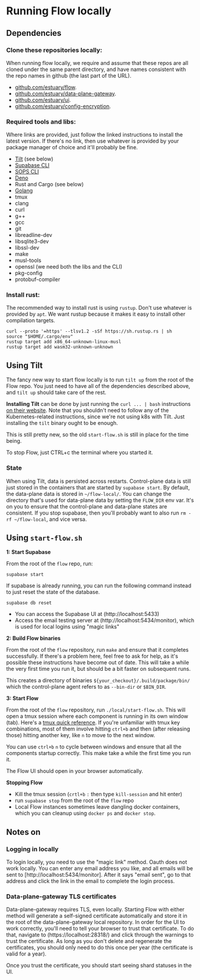 # Running Flow locally


## Dependencies

### Clone these repositories locally:

When running flow locally, we require and assume that these repos are all cloned under the same parent directory, and have names consistent with the repo names in github (the last part of the URL).

- [github.com/estuary/flow](https://github.com/estuary/flow).
- [github.com/estuary/data-plane-gateway](https://github.com/estuary/data-plane-gateway).
- [github.com/estuary/ui](https://github.com/estuary/ui).
- [github.com/estuary/config-encryption](https://github.com/estuary/config-encryption).

### Required tools and libs:

Where links are provided, just follow the linked instructions to install the latest version. If there's no link, then use whatever is provided by your package manager of choice and it'll probably be fine.

- [Tilt](https://tilt.dev/) (see below)
- [Supabase CLI](https://github.com/supabase/cli)
- [SOPS CLI](https://github.com/mozilla/sops)
- [Deno](https://deno.land/manual/getting_started/installation)
- Rust and Cargo (see below)
- [Golang](https://go.dev/doc/install)
- tmux
- clang
- curl
- g++
- gcc
- git
- libreadline-dev
- libsqlite3-dev
- libssl-dev
- make
- musl-tools
- openssl (we need both the libs and the CLI)
- pkg-config
- protobuf-compiler

### Install rust:

The recommended way to install rust is using `rustup`. Don't use whatever is provided by `apt`.
We want rustup because it makes it easy to install other compilation targets.

```console
curl --proto '=https' --tlsv1.2 -sSf https://sh.rustup.rs | sh
source "$HOME/.cargo/env"
rustup target add x86_64-unknown-linux-musl
rustup target add wasm32-unknown-unknown
```

## Using Tilt

The fancy new way to start flow locally is to run `tilt up` from the root of the Flow repo. You just need to have all of the dependencies described above, and `tilt up` should take care of the rest.

**Installing Tilt** can be done by just running the `curl ... | bash` instructions [on their website](https://docs.tilt.dev/install.html). Note that you shouldn't need to follow any of the Kubernetes-related instructions, since we're not using k8s with Tilt. Just installing the `tilt` binary ought to be enough.

This is still pretty new, so the old `start-flow.sh` is still in place for the time being.

To stop Flow, just CTRL+c the terminal where you started it.

### State

When using Tilt, data is persisted across restarts. Control-plane data is still just stored in the containers that are started by `supabase start`.
By default, the data-plane data is stored in `~/flow-local/`. You can change the directory that's used for data-plane data by setting the `FLOW_DIR` env var.
It's on you to ensure that the control-plane and data-plane states are consistent. If you stop supabase, then you'll probably want to also run `rm -rf ~/flow-local`, and vice versa.

## Using `start-flow.sh`

**1: Start Supabase**

From the root of the `flow` repo, run:

```console
supabase start
```

If supabase is already running, you can run the following command instead to just reset the state of the database.

```console
supabase db reset
```

- You can access the Supabase UI at (http://localhost:5433)
- Access the email testing server at (http://localhost:5434/monitor), which is used for local logins using "magic links"

**2: Build Flow binaries**

From the root of the `flow` repository, run `make` and ensure that it completes successfully. If there's a problem here, feel free to ask for help, as it's possible these instructions have become out of date. This will take a while the very first time you run it, but should be a bit faster on subsequent runs.

This creates a directory of binaries `${your_checkout}/.build/package/bin/` which the control-plane agent refers to as `--bin-dir` or `$BIN_DIR`.

**3: Start Flow**

From the root of the `flow` repository, run `./local/start-flow.sh`. This will open a tmux session where each component is running in its own window (tab). Here's a [tmux quick reference](https://quickref.me/tmux#tmux-shortcuts). If you're unfamiliar with tmux key combinations, most of them involve hitting `ctrl+b` and then (after releasing those) hitting another key, like `n` to move to the next window.

You can use `ctrl+b` `n` to cycle between windows and ensure that all the components startup correctly. This make take a while the first time you run it.

The Flow UI should open in your browser automatically.

**Stopping Flow**

- Kill the tmux session (`crtl+b` `:` then type `kill-session` and hit enter)
- run `supabase stop` from the root of the `flow` repo
- Local Flow instances sometimes leave dangling docker containers, which you can cleanup using `docker ps` and `docker stop`.

## Notes on 
### Logging in locally

To login locally, you need to use the "magic link" method. Oauth does not work locally. You can enter any email address you like, and all emails will be sent to [http://localhost:5434/monitor]. After it says "email sent", go to that address and click the link in the email to complete the login process.

### Data-plane-gateway TLS certificates

Data-plane-gateway requires TLS, even locally. Starting Flow with either method will generate a self-signed certificate automatically and store it in the root of the data-plane-gateway local repository.
In order for the UI to work correctly, you'll need to tell your browser to trust that certificate. To do that, navigate to (https://localhost:28318/) and click through the warnings to trust the certificate.
As long as you don't delete and regenerate the certificates, you should only need to do this once per year (the certificate is valid for a year).

Once you trust the certificate, you should start seeing shard statuses in the UI.


